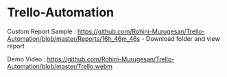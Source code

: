 # Trello-Automation

Custom Report Sample  : https://github.com/Rohini-Murugesan/Trello-Automation/blob/master/Reports/16h_46m_46s - Download folder and view report


Demo Video : https://github.com/Rohini-Murugesan/Trello-Automation/blob/master/Trello.webm
